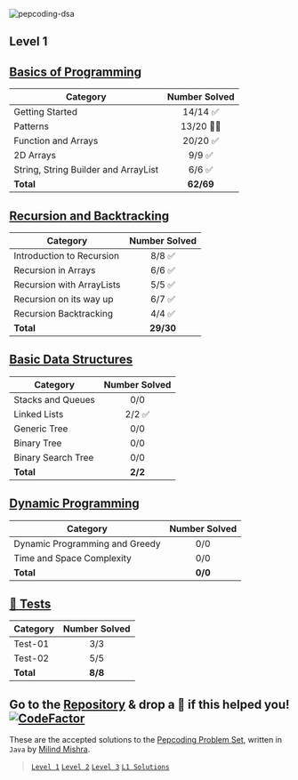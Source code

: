 ![pepcoding-dsa](https://socialify.git.ci/thatbeautifuldream/pepcoding-dsa/image?description=1&descriptionEditable=This%20repository%20consists%20of%20all%20the%20material%20from%20my%20data%20structures%20and%20algorithms%20preparation.&language=1&name=1&owner=1&pattern=Solid&theme=Dark)

## Level 1

## [Basics of Programming](https://thatbeautifuldream.github.io/pepcoding-dsa/archive/level-1/basics-of-programming.html)

| Category                             | Number Solved |
| ------------------------------------ | :-----------: |
| Getting Started                      |   14/14 ✅    |
| Patterns                             |   13/20 🙌🏻    |
| Function and Arrays                  |   20/20 ✅    |
| 2D Arrays                            |    9/9 ✅     |
| String, String Builder and ArrayList |    6/6 ✅     |
| **Total**                            |   **62/69**   |

## [Recursion and Backtracking](https://thatbeautifuldream.github.io/pepcoding-dsa/archive/level-1/recursion-and-backtracking.html)

| Category                  | Number Solved |
| ------------------------- | :-----------: |
| Introduction to Recursion |    8/8 ✅     |
| Recursion in Arrays       |    6/6 ✅     |
| Recursion with ArrayLists |    5/5 ✅     |
| Recursion on its way up   |    6/7 ✅     |
| Recursion Backtracking    |    4/4 ✅     |
| **Total**                 |   **29/30**   |

## [Basic Data Structures](https://thatbeautifuldream.github.io/pepcoding-dsa/archive/level-1/basic-data-structures.html)

| Category           | Number Solved |
| ------------------ | :-----------: |
| Stacks and Queues  |      0/0      |
| Linked Lists       |    2/2 ✅     |
| Generic Tree       |      0/0      |
| Binary Tree        |      0/0      |
| Binary Search Tree |      0/0      |
| **Total**          |    **2/2**    |

## [Dynamic Programming](https://thatbeautifuldream.github.io/pepcoding-dsa/archive/level-1/dynamic-programming.html)

| Category                       | Number Solved |
| ------------------------------ | :-----------: |
| Dynamic Programming and Greedy |      0/0      |
| Time and Space Complexity      |      0/0      |
| **Total**                      |    **0/0**    |

## [🧪 Tests](https://thatbeautifuldream.github.io/pepcoding-dsa/archive/test-problems/)

| Category  | Number Solved |
| --------- | :-----------: |
| Test-01   |      3/3      |
| Test-02   |      5/5      |
| **Total** |    **8/8**    |

## Go to the [Repository](https://github.com/thatbeautifuldream/pepcoding-dsa) & drop a 🌟 if this helped you! [![CodeFactor](https://www.codefactor.io/repository/github/thatbeautifuldream/pepcoding-dsa/badge)](https://www.codefactor.io/repository/github/thatbeautifuldream/pepcoding-dsa)

These are the accepted solutions to the [Pepcoding Problem Set](https://www.pepcoding.com/resources/online-java-foundation/), written in `Java` by [Milind Mishra](https://milind.bio.link).

> [`Level 1`](https://www.pepcoding.com/resources/online-java-foundation) [`Level 2`](https://www.pepcoding.com/resources/data-structures-and-algorithms-in-java-levelup) [`Level 3`](https://www.pepcoding.com/resources/data-structures-and-algorithms-in-java-interview-prep) [`L1 Solutions`](https://github.com/thatbeautifuldream/dsa-level1)
